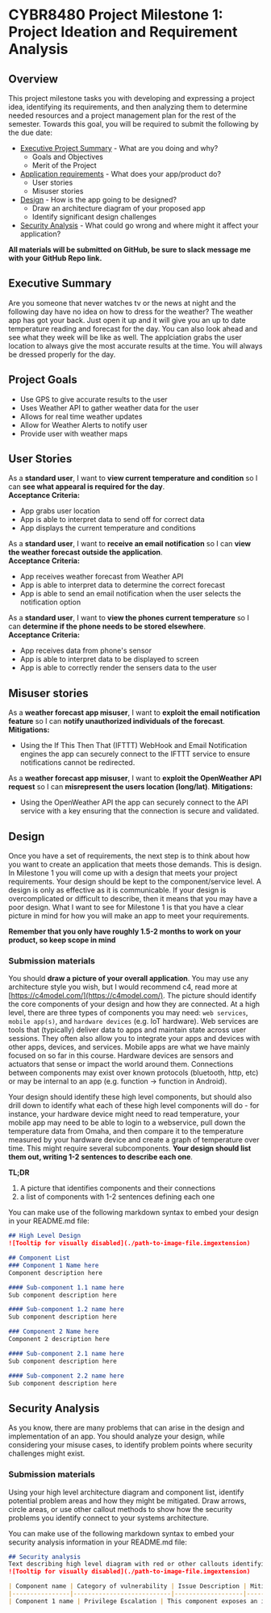 # CYBR8480 Project Milestone 1: Project Ideation and Requirement Analysis

## Overview
This project milestone tasks you with developing and expressing a project idea, identifying its requirements, and then analyzing them to determine needed resources and a project management plan for the rest of the semester. Towards this goal, you will be required to submit the following by the due date:

* [Executive Project Summary](#executive-project-summary) - What are you doing and why?
  - Goals and Objectives
  - Merit of the Project
* [Application requirements](#application-requirements) - What does your app/product do?
  - User stories
  - Misuser stories
* [Design](#design) - How is the app going to be designed?
  - Draw an architecture diagram of your proposed app
  - Identify significant design challenges
* [Security Analysis](#security-analysis) - What could go wrong and where might it affect your application?

**All materials will be submitted on GitHub, be sure to slack message me with your GitHub Repo link.**

## Executive Summary
Are you someone that never watches tv or the news at night and the following day have no idea on how to dress for the weather? The weather app has got your back. Just open it up and it will give you an up to date temperature reading and forecast for the day. You can also look ahead and see what they week will be like as well. The applciation grabs the user location to always give the most accurate results at the time. You will always be dressed properly for the day.

## Project Goals
* Use GPS to give accurate results to the user 
* Uses Weather API to gather weather data for the user
* Allows for real time weather updates
* Allow for Weather Alerts to notify user
* Provide user with weather maps

## User Stories
As a **standard user**, I want to **view current temperature and condition** so I can **see what appearal is required for the day**.  
**Acceptance Criteria:**
* App grabs user location
* App is able to interpret data to send off for correct data
* App displays the current temperature and conditions

As a **standard user**, I want to **receive an email notification** so I can **view the weather forecast outside the application**.  
**Acceptance Criteria:**
* App receives weather forecast from Weather API
* App is able to interpret data to determine the correct forecast
* App is able to send an email notification when the user selects the notification option

As a **standard user**, I want to **view the phones current temperature** so I can **determine if the phone needs to be stored elsewhere**.  
**Acceptance Criteria:**
* App receives data from phone's sensor
* App is able to interpret data to be displayed to screen
* App is able to correctly render the sensers data to the user

## Misuser stories
As a **weather forecast app misuser**, I want to **exploit the email notification feature** so I can **notify unauthorized individuals of the forecast**.
**Mitigations:**

* Using the If This Then That (IFTTT) WebHook and Email Notification engines the app can securely connect to the IFTTT service to ensure notifications cannot be redirected.

As a **weather forecast app misuser**, I want to **exploit the OpenWeather API request** so I can **misrepresent the users location (long/lat)**.
**Mitigations:**

* Using the OpenWeather API the app can securely connect to the API service with a key ensuring that the connection is secure and validated.

## Design
Once you have a set of requirements, the next step is to think about how you want to create an application that meets those demands. This is design. In Milestone 1 you will come up with a design that meets your project requirements. Your design should be kept to the component/service level. A design is only as effective as it is communicable. If your design is overcomplicated or difficult to describe, then it means that you may have a poor design. What I want to see for Milestone 1 is that you have a clear picture in mind for how you will make an app to meet your requirements.

**Remember that you only have roughly 1.5-2 months to work on your product, so keep scope in mind**

### Submission materials
You should **draw a picture of your overall application**. You may use any architecture style you wish, but I would recommend c4, read more at [https://c4model.com/](https://c4model.com/). The picture should identify the core components of your design and how they are connected. At a high level, there are three types of components you may need: `web services`, `mobile app(s)`, and `hardware devices` (e.g. IoT hardware). Web services are tools that (typically) deliver data to apps and maintain state across user sessions. They often also allow you to integrate your apps and devices with other apps, devices, and services. Mobile apps are what we have mainly focused on so far in this course. Hardware devices are sensors and actuators that sense or impact the world around them. Connections between components may exist over known protocols (bluetooth, http, etc) or may be internal to an app (e.g. function -> function in Android).

Your design should identify these high level components, but should also drill down to identify what each of these high level components will do - for instance, your hardware device might need to read temperature, your mobile app may need to be able to login to a webservice, pull down the temperature data from Omaha, and then compare it to the temperature measured by your hardware device and create a graph of temperature over time. This might require several subcomponents. **Your design should list them out, writing 1-2 sentences to describe each one**.

**TL;DR**
1) A picture that identifies components and their connections
2) a list of components with 1-2 sentences defining each one

You can make use of the following markdown syntax to embed your design in your README.md file:

```markdown
## High Level Design
![Tooltip for visually disabled](./path-to-image-file.imgextension)

## Component List
### Component 1 Name here
Component description here

#### Sub-component 1.1 name here
Sub component description here

#### Sub-component 1.2 name here
Sub component description here

### Component 2 Name here
Component 2 description here

#### Sub-component 2.1 name here
Sub component description here

#### Sub-component 2.2 name here
Sub component description here
```

## Security Analysis
As you know, there are many problems that can arise in the design and implementation of an app. You should analyze your design, while considering your misuse cases, to identify problem points where security challenges might exist.

### Submission materials
Using your high level architecture diagram and component list, identify potential problem areas and how they might be mitigated. Draw arrows, circle areas, or use other callout methods to show how the security problems you identify connect to your systems architecture.

You can make use of the following markdown syntax to embed your security analysis information in your README.md file:

```markdown
## Security analysis
Text describing high level diagram with red or other callouts identifying problem points or attacks.
![Tooltip for visually disabled](./path-to-image-file.imgextension)

| Component name | Category of vulnerability | Issue Description | Mitigation |
|----------------|---------------------------|-------------------|------------|
| Component 1 name | Privilege Escalation | This component exposes an interface to integrated webviews that might allow malicious javascript to read and modify protected data on the component that it shouldn't have access it. | Sandboxing techniques should encapsulate access permissions and capabilities for webviews individually to prevent privilege escalation.|
```
